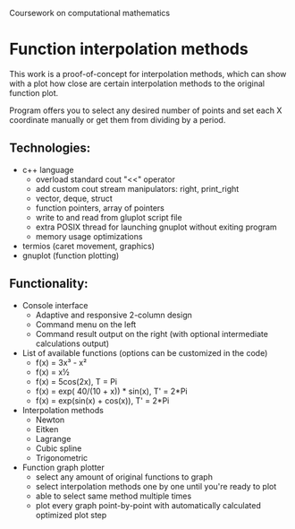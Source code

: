 Coursework on computational mathematics
# Function interpolation methods

This work is a proof-of-concept for interpolation methods, which can show with a plot how close are certain interpolation methods to the original function plot.

Program offers you to select any desired number of points and set each X coordinate manually or get them from dividing by a period.
## Technologies:
- c++ language
  - overload standard cout "<<" operator
  - add custom cout stream manipulators: right, print_right
  - vector, deque, struct
  - function pointers, array of pointers
  - write to and read from gluplot script file
  - extra POSIX thread for launching gnuplot without exiting program
  - memory usage optimizations
- termios (caret movement, graphics)
- gnuplot (function plotting)
## Functionality:
- Console interface
  - Adaptive and responsive 2-column design
  - Command menu on the left
  - Command result output on the right (with optional intermediate calculations output)
- List of available functions (options can be customized in the code)
  - f(x) = 3x³ - x²
  - f(x) = x½
  - f(x) = 5cos(2x), T = Pi
  - f(x) = exp( 40/(10 + x)) * sin(x), T' = 2*Pi
  - f(x) = exp(sin(x) + cos(x)), T' = 2*Pi
- Interpolation methods
  - Newton
  - Eitken
  - Lagrange
  - Cubic spline
  - Trigonometric
- Function graph plotter
  - select any amount of original functions to graph
  - select interpolation methods one by one until you're ready to plot
  - able to select same method multiple times
  - plot every graph point-by-point with automatically calculated optimized plot step
